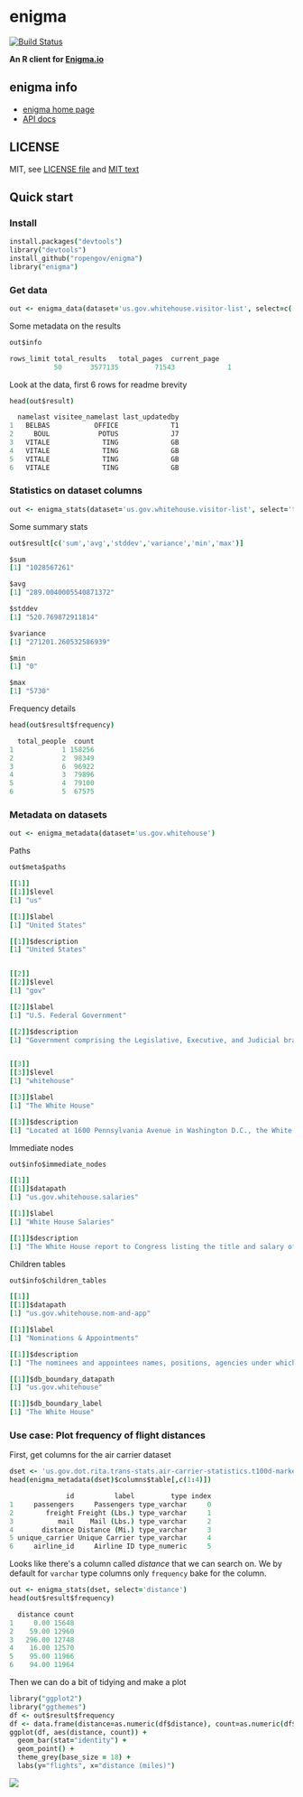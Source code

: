 enigma
=======

[![Build Status](https://api.travis-ci.org/rOpenGov/enigma.png)](https://travis-ci.org/rOpenGov/enigma)

**An R client for [Enigma.io](https://app.enigma.io/)**

## enigma info

+ [enigma home page](https://app.enigma.io/)
+ [API docs](https://app.enigma.io/api)

## LICENSE

MIT, see [LICENSE file](https://github.com/rOpenGov/enigma/blob/master/LICENSE) and [MIT text](http://opensource.org/licenses/MIT)

## Quick start

### Install

```coffee
install.packages("devtools")
library("devtools")
install_github("ropengov/enigma")
library("enigma")
```

### Get data

```coffee
out <- enigma_data(dataset='us.gov.whitehouse.visitor-list', select=c('namelast','visitee_namelast','last_updatedby'))
```

Some metadata on the results

```coffee
out$info
```

```coffee
rows_limit total_results   total_pages  current_page 
           50       3577135         71543             1 
```

Look at the data, first 6 rows for readme brevity

```coffee
head(out$result)
```

```coffee
  namelast visitee_namelast last_updatedby
1   BELBAS           OFFICE             T1
2     BOUL            POTUS             J7
3   VITALE             TING             GB
4   VITALE             TING             GB
5   VITALE             TING             GB
6   VITALE             TING             GB
```

### Statistics on dataset columns

```coffee
out <- enigma_stats(dataset='us.gov.whitehouse.visitor-list', select='total_people')
```

Some summary stats

```coffee
out$result[c('sum','avg','stddev','variance','min','max')]
```

```coffee
$sum
[1] "1028567261"

$avg
[1] "289.0040005540871372"

$stddev
[1] "520.769872911814"

$variance
[1] "271201.260532586939"

$min
[1] "0"

$max
[1] "5730"
```

Frequency details

```coffee
head(out$result$frequency)
```

```coffee
  total_people  count
1            1 158256
2            2  98349
3            6  96922
4            3  79896
5            4  79100
6            5  67575
```


### Metadata on datasets

```coffee
out <- enigma_metadata(dataset='us.gov.whitehouse')
```

Paths 

```coffee
out$meta$paths
```

```coffee
[[1]]
[[1]]$level
[1] "us"

[[1]]$label
[1] "United States"

[[1]]$description
[1] "United States"


[[2]]
[[2]]$level
[1] "gov"

[[2]]$label
[1] "U.S. Federal Government"

[[2]]$description
[1] "Government comprising the Legislative, Executive, and Judicial branches of the United States of America."


[[3]]
[[3]]$level
[1] "whitehouse"

[[3]]$label
[1] "The White House"

[[3]]$description
[1] "Located at 1600 Pennsylvania Avenue in Washington D.C., the White House has served as the home and office for every U.S. president since John Adams."
```

Immediate nodes

```coffee
out$info$immediate_nodes
```

```coffee
[[1]]
[[1]]$datapath
[1] "us.gov.whitehouse.salaries"

[[1]]$label
[1] "White House Salaries"

[[1]]$description
[1] "The White House report to Congress listing the title and salary of every White House Office employee since 1995."
```

Children tables

```coffee
out$info$children_tables
```

```coffee
[[1]]
[[1]]$datapath
[1] "us.gov.whitehouse.nom-and-app"

[[1]]$label
[1] "Nominations & Appointments"

[[1]]$description
[1] "The nominees and appointees names, positions, agencies under which they are nominated or appointed, the agency's websites, nomination dates, and vote confirmation dates."

[[1]]$db_boundary_datapath
[1] "us.gov.whitehouse"

[[1]]$db_boundary_label
[1] "The White House"
```

### Use case: Plot frequency of flight distances

First, get columns for the air carrier dataset

```coffee
dset <- 'us.gov.dot.rita.trans-stats.air-carrier-statistics.t100d-market-all-carrier'
head(enigma_metadata(dset)$columns$table[,c(1:4)])
```

```coffee
              id          label         type index
1     passengers     Passengers type_varchar     0
2        freight Freight (Lbs.) type_varchar     1
3           mail    Mail (Lbs.) type_varchar     2
4       distance Distance (Mi.) type_varchar     3
5 unique_carrier Unique Carrier type_varchar     4
6     airline_id     Airline ID type_numeric     5
```

Looks like there's a column called _distance_ that we can search on. We by default for `varchar` type columns only `frequency` bake for the column. 

```coffee
out <- enigma_stats(dset, select='distance')
head(out$result$frequency)
```

```coffee
  distance count
1     0.00 15648
2    59.00 12960
3   296.00 12748
4    16.00 12570
5    95.00 11966
6    94.00 11964    
```

Then we can do a bit of tidying and make a plot

```coffee
library("ggplot2")
library("ggthemes")
df <- out$result$frequency
df <- data.frame(distance=as.numeric(df$distance), count=as.numeric(df$count))
ggplot(df, aes(distance, count)) + 
  geom_bar(stat="identity") + 
  geom_point() +
  theme_grey(base_size = 18) +
  labs(y="flights", x="distance (miles)")
```

![](http://f.cl.ly/items/0W1q0i3W0G0e440y2j3X/Screen%20Shot%202014-04-22%20at%206.37.20%20PM.png)
